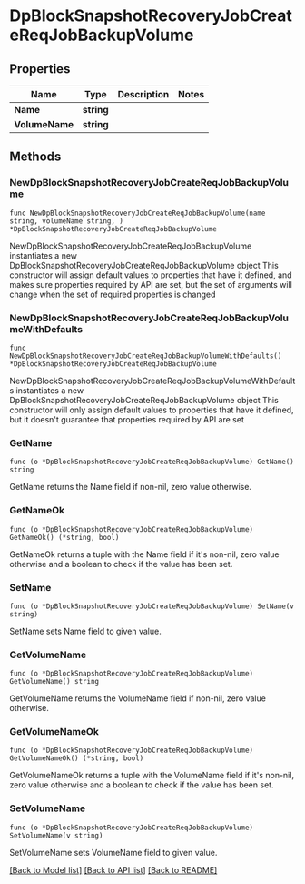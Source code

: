 # DpBlockSnapshotRecoveryJobCreateReqJobBackupVolume

## Properties

Name | Type | Description | Notes
------------ | ------------- | ------------- | -------------
**Name** | **string** |  | 
**VolumeName** | **string** |  | 

## Methods

### NewDpBlockSnapshotRecoveryJobCreateReqJobBackupVolume

`func NewDpBlockSnapshotRecoveryJobCreateReqJobBackupVolume(name string, volumeName string, ) *DpBlockSnapshotRecoveryJobCreateReqJobBackupVolume`

NewDpBlockSnapshotRecoveryJobCreateReqJobBackupVolume instantiates a new DpBlockSnapshotRecoveryJobCreateReqJobBackupVolume object
This constructor will assign default values to properties that have it defined,
and makes sure properties required by API are set, but the set of arguments
will change when the set of required properties is changed

### NewDpBlockSnapshotRecoveryJobCreateReqJobBackupVolumeWithDefaults

`func NewDpBlockSnapshotRecoveryJobCreateReqJobBackupVolumeWithDefaults() *DpBlockSnapshotRecoveryJobCreateReqJobBackupVolume`

NewDpBlockSnapshotRecoveryJobCreateReqJobBackupVolumeWithDefaults instantiates a new DpBlockSnapshotRecoveryJobCreateReqJobBackupVolume object
This constructor will only assign default values to properties that have it defined,
but it doesn't guarantee that properties required by API are set

### GetName

`func (o *DpBlockSnapshotRecoveryJobCreateReqJobBackupVolume) GetName() string`

GetName returns the Name field if non-nil, zero value otherwise.

### GetNameOk

`func (o *DpBlockSnapshotRecoveryJobCreateReqJobBackupVolume) GetNameOk() (*string, bool)`

GetNameOk returns a tuple with the Name field if it's non-nil, zero value otherwise
and a boolean to check if the value has been set.

### SetName

`func (o *DpBlockSnapshotRecoveryJobCreateReqJobBackupVolume) SetName(v string)`

SetName sets Name field to given value.


### GetVolumeName

`func (o *DpBlockSnapshotRecoveryJobCreateReqJobBackupVolume) GetVolumeName() string`

GetVolumeName returns the VolumeName field if non-nil, zero value otherwise.

### GetVolumeNameOk

`func (o *DpBlockSnapshotRecoveryJobCreateReqJobBackupVolume) GetVolumeNameOk() (*string, bool)`

GetVolumeNameOk returns a tuple with the VolumeName field if it's non-nil, zero value otherwise
and a boolean to check if the value has been set.

### SetVolumeName

`func (o *DpBlockSnapshotRecoveryJobCreateReqJobBackupVolume) SetVolumeName(v string)`

SetVolumeName sets VolumeName field to given value.



[[Back to Model list]](../README.md#documentation-for-models) [[Back to API list]](../README.md#documentation-for-api-endpoints) [[Back to README]](../README.md)


